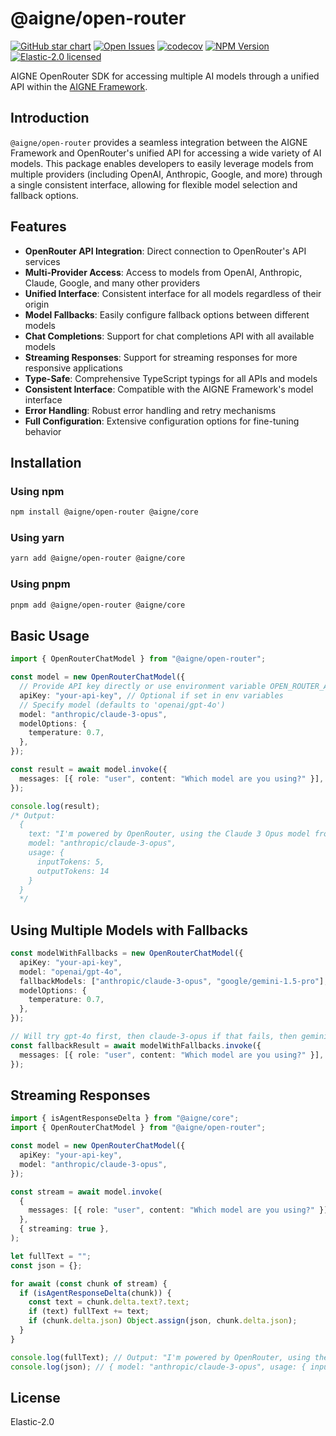 # @aigne/open-router

[![GitHub star chart](https://img.shields.io/github/stars/AIGNE-io/aigne-framework?style=flat-square)](https://star-history.com/#AIGNE-io/aigne-framework)
[![Open Issues](https://img.shields.io/github/issues-raw/AIGNE-io/aigne-framework?style=flat-square)](https://github.com/AIGNE-io/aigne-framework/issues)
[![codecov](https://codecov.io/gh/AIGNE-io/aigne-framework/graph/badge.svg?token=DO07834RQL)](https://codecov.io/gh/AIGNE-io/aigne-framework)
[![NPM Version](https://img.shields.io/npm/v/@aigne/open-router)](https://www.npmjs.com/package/@aigne/open-router)
[![Elastic-2.0 licensed](https://img.shields.io/npm/l/@aigne/open-router)](https://github.com/AIGNE-io/aigne-framework/blob/main/LICENSE.md)

AIGNE OpenRouter SDK for accessing multiple AI models through a unified API within the [AIGNE Framework](https://github.com/AIGNE-io/aigne-framework).

## Introduction

`@aigne/open-router` provides a seamless integration between the AIGNE Framework and OpenRouter's unified API for accessing a wide variety of AI models. This package enables developers to easily leverage models from multiple providers (including OpenAI, Anthropic, Google, and more) through a single consistent interface, allowing for flexible model selection and fallback options.

## Features

* **OpenRouter API Integration**: Direct connection to OpenRouter's API services
* **Multi-Provider Access**: Access to models from OpenAI, Anthropic, Claude, Google, and many other providers
* **Unified Interface**: Consistent interface for all models regardless of their origin
* **Model Fallbacks**: Easily configure fallback options between different models
* **Chat Completions**: Support for chat completions API with all available models
* **Streaming Responses**: Support for streaming responses for more responsive applications
* **Type-Safe**: Comprehensive TypeScript typings for all APIs and models
* **Consistent Interface**: Compatible with the AIGNE Framework's model interface
* **Error Handling**: Robust error handling and retry mechanisms
* **Full Configuration**: Extensive configuration options for fine-tuning behavior

## Installation

### Using npm

```bash
npm install @aigne/open-router @aigne/core
```

### Using yarn

```bash
yarn add @aigne/open-router @aigne/core
```

### Using pnpm

```bash
pnpm add @aigne/open-router @aigne/core
```

## Basic Usage

```typescript file="test/open-router-chat-model.test.ts" region="example-openrouter-chat-model"
import { OpenRouterChatModel } from "@aigne/open-router";

const model = new OpenRouterChatModel({
  // Provide API key directly or use environment variable OPEN_ROUTER_API_KEY
  apiKey: "your-api-key", // Optional if set in env variables
  // Specify model (defaults to 'openai/gpt-4o')
  model: "anthropic/claude-3-opus",
  modelOptions: {
    temperature: 0.7,
  },
});

const result = await model.invoke({
  messages: [{ role: "user", content: "Which model are you using?" }],
});

console.log(result);
/* Output:
  {
    text: "I'm powered by OpenRouter, using the Claude 3 Opus model from Anthropic.",
    model: "anthropic/claude-3-opus",
    usage: {
      inputTokens: 5,
      outputTokens: 14
    }
  }
  */
```

## Using Multiple Models with Fallbacks

```typescript
const modelWithFallbacks = new OpenRouterChatModel({
  apiKey: "your-api-key",
  model: "openai/gpt-4o",
  fallbackModels: ["anthropic/claude-3-opus", "google/gemini-1.5-pro"], // Fallback order
  modelOptions: {
    temperature: 0.7,
  },
});

// Will try gpt-4o first, then claude-3-opus if that fails, then gemini-1.5-pro
const fallbackResult = await modelWithFallbacks.invoke({
  messages: [{ role: "user", content: "Which model are you using?" }],
});
```

## Streaming Responses

```typescript file="test/open-router-chat-model.test.ts" region="example-openrouter-chat-model-streaming"
import { isAgentResponseDelta } from "@aigne/core";
import { OpenRouterChatModel } from "@aigne/open-router";

const model = new OpenRouterChatModel({
  apiKey: "your-api-key",
  model: "anthropic/claude-3-opus",
});

const stream = await model.invoke(
  {
    messages: [{ role: "user", content: "Which model are you using?" }],
  },
  { streaming: true },
);

let fullText = "";
const json = {};

for await (const chunk of stream) {
  if (isAgentResponseDelta(chunk)) {
    const text = chunk.delta.text?.text;
    if (text) fullText += text;
    if (chunk.delta.json) Object.assign(json, chunk.delta.json);
  }
}

console.log(fullText); // Output: "I'm powered by OpenRouter, using the Claude 3 Opus model from Anthropic."
console.log(json); // { model: "anthropic/claude-3-opus", usage: { inputTokens: 5, outputTokens: 14 } }
```

## License

Elastic-2.0
